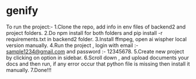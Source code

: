 # genify
To run the project:-
1.Clone the repo, add info in env files of backend2 and project folders.
2.Do npm install for both folders and pip install -r requirements.txt in backend2 folder.
3.Install ffmpeg, open ai wispher local version manually.
4.Run the project , login with email :- sample1234@gmail.com and password :- 12345678.
5.Create new project by clicking on option in sidebar.
6.Scroll down , and upload documents your docs and then run, if any error occur that python file is missing then install it manually.
7.Done!!!
